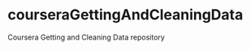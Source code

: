 courseraGettingAndCleaningData
==============================

Coursera Getting and Cleaning Data repository
